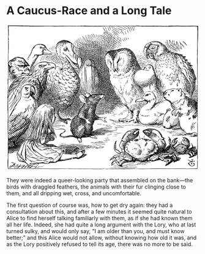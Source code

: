 # A Caucus-Race and a Long Tale

![Tail](images/Tail.png)

They were indeed a queer-looking party that assembled on the bank—the birds with
draggled feathers, the animals with their fur clinging close to them, and all
dripping wet, cross, and uncomfortable.

The first question of course was, how to get dry again: they had a consultation
about this, and after a few minutes it seemed quite natural to Alice to find
herself talking familiarly with them, as if she had known them all her life.
Indeed, she had quite a long argument with the Lory, who at last turned sulky,
and would only say, "I am older than you, and must know better;" and this Alice
would not allow, without knowing how old it was, and as the Lory positively
refused to tell its age, there was no more to be said.
